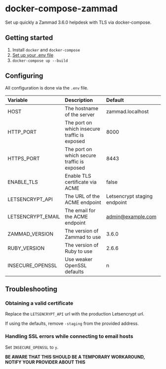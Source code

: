 # docker-compose-zammad

Set up quickly a Zammad 3.6.0 helpdesk with TLS via docker-compose.

## Getting started

1. Install `docker` and `docker-compose`
2. [Set up your .env file](#configuring)
3. `docker-compose up --build`

## Configuring

All configuration is done via the `.env` file.

| Variable          | Description                                   | Default                      |
| :---------------- | :-------------------------------------------- | :--------------------------- |
| HOST              | The hostname of the server                    | zammad.localhost             |
| HTTP_PORT         | The port on which insecure traffic is exposed | 8000                         |
| HTTPS_PORT        | The port on which secure traffic is exposed   | 8443                         |
| ENABLE_TLS        | Enable TLS certificate via ACME               | false                        |
| LETSENCRYPT_API   | The URL of the ACME endpoint                  | Letsencrypt staging endpoint |
| LETSENCRYPT_EMAIL | The email for the ACME endpoint               | admin@example.com            |
| ZAMMAD_VERSION    | The version of Zammad to use                  | 3.6.0                        |
| RUBY_VERSION      | The version of Ruby to use                    | 2.6.6                        |
| INSECURE_OPENSSL  | Use weaker OpenSSL defaults                   | n                            |

## Troubleshooting

### Obtaining a valid certificate

Replace the `LETSENCRYPT_API` url with the production Letsencrypt url.

If using the defaults, remove `-staging` from the provided address.

### Handling SSL errors while connecting to email hosts

Set `INSECURE_OPENSSL` to `y`.

__BE AWARE THAT THIS SHOULD BE A TEMPORARY WORKAROUND, NOTIFY YOUR PROVIDER ABOUT THIS__
